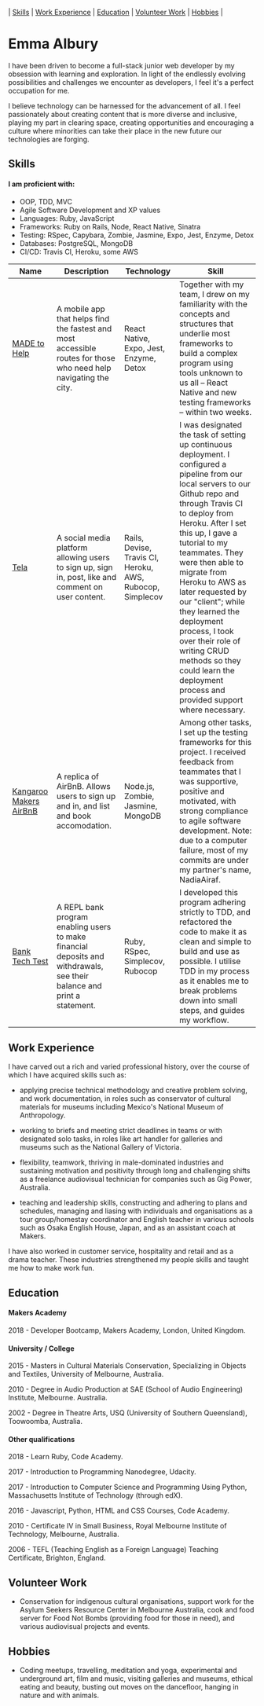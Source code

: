 |  [Skills](#skills)  |  [Work Experience](#work_experience)  |  [Education](#education)  |  [Volunteer Work](#volunteer_work) | [Hobbies](#hobbies)  |


# Emma Albury

I have been driven to become a full-stack junior web developer by my obsession with learning and exploration. In light of the endlessly evolving possibilities and challenges we encounter as developers, I feel it's a perfect occupation for me.

I believe technology can be harnessed for the advancement of all. I feel passionately about creating content that is more diverse and inclusive, playing my part in clearing space, creating opportunities and encouraging a culture where minorities can take their place in the new future our technologies are forging.

##  <a name="skills">**Skills**</a>

#### I am proficient with:
- OOP, TDD, MVC
- Agile Software Development and XP values
- Languages: Ruby, JavaScript
- Frameworks: Ruby on Rails, Node, React Native, Sinatra
- Testing: RSpec, Capybara, Zombie, Jasmine, Expo, Jest, Enzyme, Detox
- Databases: PostgreSQL, MongoDB
- CI/CD: Travis CI, Heroku, some AWS


| Name | Description | Technology | Skill |
| ------------- | ------------- | ------------- | ------------- |
| [MADE to Help](https://github.com/emmaalbury/made-to-help) | A mobile app that helps find the fastest and most accessible routes for those who need help navigating the city.  | React Native, Expo, Jest, Enzyme, Detox | Together with my team, I drew on my familiarity with the concepts and structures that underlie most frameworks to build a complex program using tools unknown to us all – React Native and new testing frameworks – within two weeks.  |
| [Tela](https://github.com/emmaalbury/Team-Tela) | A social media platform allowing users to sign up, sign in, post, like and comment on user content.  | Rails, Devise, Travis CI, Heroku, AWS, Rubocop, Simplecov  | I was designated the task of setting up continuous deployment. I configured a pipeline from our local servers to our Github repo and through Travis CI to deploy from Heroku. After I set this up, I gave a tutorial to my teammates. They were then able to migrate from Heroku to AWS as later requested by our "client"; while they learned the deployment process, I took over their role of writing CRUD methods so they could learn the deployment process and provided support where necessary. |
| [Kangaroo Makers AirBnB](https://github.com/emmaalbury/Kangaroo_MakersAirBnb) | A replica of AirBnB. Allows users to sign up and in, and list and book accomodation.  | Node.js, Zombie, Jasmine, MongoDB  | Among other tasks, I set up the testing frameworks for this project. I received feedback from teammates that I was supportive, positive and motivated, with strong compliance to agile software development. Note: due to a computer failure, most of my commits are under my partner's name, NadiaAiraf.|
| [Bank Tech Test](https://github.com/emmaalbury/bank_tech_test) | A REPL bank program enabling users to make financial deposits and withdrawals, see their balance and print a statement.  |  Ruby, RSpec, Simplecov, Rubocop | I developed this program adhering strictly to TDD, and refactored the code to make it as clean and simple to build and use as possible. I utilise TDD in my process as it enables me to break problems down into small steps, and guides my workflow. |


## <a name="work_experience">**Work Experience**</a>

I have carved out a rich and varied professional history, over the course of which I have acquired skills such as:

  - applying precise technical methodology and creative problem solving, and work documentation, in roles such as conservator of cultural materials for museums including Mexico's National Museum of Anthropology.
  
  -  working to briefs and meeting strict deadlines in teams or with designated solo tasks, in roles like art handler for galleries and museums such as the National Gallery of Victoria.
  
- flexibility, teamwork, thriving in male-dominated industries and sustaining motivation and positivity through long and challenging shifts as a freelance audiovisual technician for companies such as Gig Power, Australia.

- teaching and leadership skills, constructing and adhering to plans and schedules, managing and liasing with individuals and organisations as a tour group/homestay coordinator and English teacher in various schools such as Osaka English House, Japan, and as an assistant coach at Makers.

I have also worked in customer service, hospitality and retail and as a drama teacher. These industries strengthened my people skills and taught me how to make work fun.


## <a name="education">**Education**</a>

#### Makers Academy

2018 - Developer Bootcamp, Makers Academy, London, United Kingdom.

#### University / College

2015 - Masters in Cultural Materials Conservation, Specializing in Objects and Textiles, University of Melbourne, Australia.

2010 - Degree in Audio Production at SAE (School of Audio Engineering) Institute, Melbourne. Australia. 

2002 - Degree in Theatre Arts, USQ (University of Southern Queensland), Toowoomba, Australia.

#### Other qualifications

2018 - Learn Ruby, Code Academy.

2017 - Introduction to Programming Nanodegree, Udacity.

2017 - Introduction to Computer Science and Programming Using Python, Massachusetts Institute of Technology (through edX).

2016 - Javascript, Python, HTML and CSS Courses, Code Academy.

2010 - Certificate IV in Small Business, Royal Melbourne Institute of Technology, Melbourne, Australia. 

2006 - TEFL (Teaching English as a Foreign Language) Teaching Certificate, Brighton, England.


## <a name="volunteer_work">**Volunteer Work**</a>

- Conservation for indigenous cultural organisations, support work for the Asylum Seekers Resource Center in Melbourne Australia, cook and food server for Food Not Bombs (providing food for those in need), and various audiovisual projects and events.


## <a name="hobbies">**Hobbies**</a> 
- Coding meetups, travelling, meditation and yoga, experimental and underground art, film and music, visiting galleries and museums, ethical eating and beauty, busting out moves on the dancefloor, hanging in nature and with animals.
